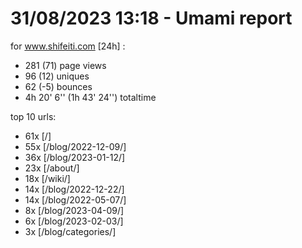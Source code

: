 # 31/08/2023 13:18 - Umami report
for www.shifeiti.com [24h] :

 - 281 (71) page views
 - 96 (12) uniques
 - 62 (-5) bounces
 - 4h 20' 6'' (1h 43' 24'') totaltime


top 10 urls:
 - 61x [/]
 - 55x [/blog/2022-12-09/]
 - 36x [/blog/2023-01-12/]
 - 23x [/about/]
 - 18x [/wiki/]
 - 14x [/blog/2022-12-22/]
 - 14x [/blog/2022-05-07/]
 - 8x [/blog/2023-04-09/]
 - 6x [/blog/2023-02-03/]
 - 3x [/blog/categories/]


